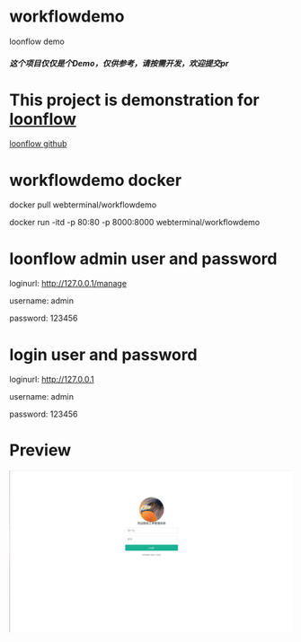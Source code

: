 # workflowdemo
loonflow demo
##### 这个项目仅仅是个Demo，仅供参考，请按需开发，欢迎提交pr

# This project is demonstration for [loonflow](https://github.com/blackholll/loonflow.git) 
[loonflow github](https://github.com/blackholll/loonflow.git)

# workflowdemo docker
docker pull webterminal/workflowdemo

docker run -itd -p 80:80 -p 8000:8000 webterminal/workflowdemo

# loonflow admin user and password
loginurl: http://127.0.0.1/manage

username: admin

password: 123456

# login user and password
loginurl: http://127.0.0.1

username: admin

password: 123456

# Preview
![demo image](./demo.gif  "demo image")

